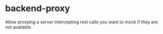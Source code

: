 # backend-proxy
Allow proxying a server intercepting rest calls you want to mock if they are not available

